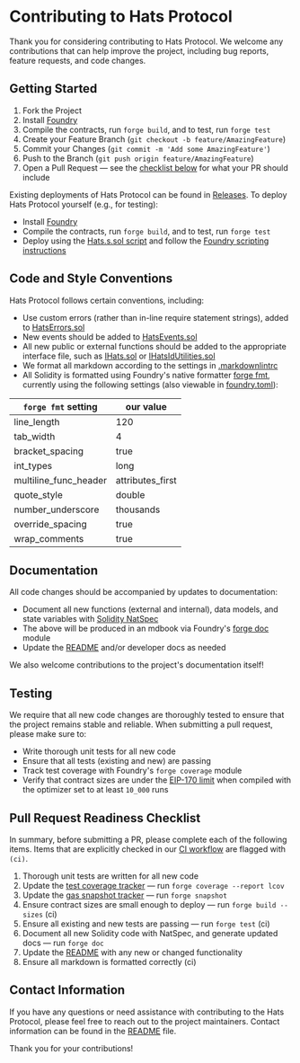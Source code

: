 # Contributing to Hats Protocol

Thank you for considering contributing to Hats Protocol. We welcome any contributions that can help improve the project, including bug reports, feature requests, and code changes.

## Getting Started

1. Fork the Project
2. Install [Foundry](https://book.getfoundry.sh/getting-started/installation)
3. Compile the contracts, run `forge build`, and to test, run `forge test`
4. Create your Feature Branch (`git checkout -b feature/AmazingFeature`)
5. Commit your Changes (`git commit -m 'Add some AmazingFeature'`)
6. Push to the Branch (`git push origin feature/AmazingFeature`)
7. Open a Pull Request &mdash; see the [checklist below](#pull-request-readiness-checklist) for what your PR should include

Existing deployments of Hats Protocol can be found in [Releases](https://github.com/Hats-Protocol/hats-protocol/releases). To deploy Hats Protocol yourself (e.g., for testing):

- Install [Foundry](https://book.getfoundry.sh/getting-started/installation)
- Compile the contracts, run `forge build`, and to test, run `forge test`
- Deploy using the [Hats.s.sol script](script/Hats.s.sol) and follow the [Foundry scripting instructions](https://book.getfoundry.sh/tutorials/solidity-scripting)

## Code and Style Conventions

Hats Protocol follows certain conventions, including:

- Use custom errors (rather than in-line require statement strings), added to [HatsErrors.sol](src/Interfaces/HatsErrors.sol)
- New events should be added to [HatsEvents.sol](src/Interfaces/HatsEvents.sol)
- All new public or external functions should be added to the appropriate interface file, such as [IHats.sol](src/Interfaces/IHats.sol) or [IHatsIdUtilities.sol](src/Interfaces/IHatsIdUtilities.sol)
- We format all markdown according to the settings in [.markdownlintrc](./.markdownlintrc)
- All Solidity is formatted using Foundry's native formatter [forge fmt](https://github.com/foundry-rs/foundry/tree/master/fmt), currently using the following settings (also viewable in [foundry.toml](./foundry.toml)):

| `forge fmt` setting              | our value   |
| -------------------------------- | ----------- |
| line_length                      | 120         |
| tab_width                        | 4           |
| bracket_spacing                  | true        |
| int_types                        | long        |
| multiline_func_header            | attributes_first |
| quote_style                      | double      |
| number_underscore                | thousands   |
| override_spacing                 | true        |
| wrap_comments                    | true        |

## Documentation

All code changes should be accompanied by updates to documentation:

- Document all new functions (external and internal), data models, and state variables with [Solidity NatSpec](https://docs.soliditylang.org/en/v0.8.17/natspec-format.html)
- The above will be produced in an mdbook via Foundry's [forge doc](https://github.com/foundry-rs/foundry/tree/master/doc) module
- Update the [README](./README.md) and/or developer docs as needed

We also welcome contributions to the project's documentation itself!

## Testing

We require that all new code changes are thoroughly tested to ensure that the project remains stable and reliable. When submitting a pull request, please make sure to:

- Write thorough unit tests for all new code
- Ensure that all tests (existing and new) are passing
- Track test coverage with Foundry's `forge coverage` module
- Verify that contract sizes are under the [EIP-170 limit](https://eips.ethereum.org/EIPS/eip-170) when compiled with the optimizer set to at least `10_000` runs

## Pull Request Readiness Checklist

In summary, before submitting a PR, please complete each of the following items. Items that are explicitly checked in our [CI workflow](./.github/workflows/ci.yml) are flagged with `(ci)`.

1. Thorough unit tests are written for all new code
2. Update the [test coverage tracker](./lcov.info) &mdash; run `forge coverage --report lcov`
3. Update the [gas snapshot tracker](./.gas-snapshot) &mdash; run `forge snapshot`
4. Ensure contract sizes are small enough to deploy &mdash; run `forge build --sizes` (ci)
5. Ensure all existing and new tests are passing &mdash; run `forge test` (ci)
6. Document all new Solidity code with NatSpec, and generate updated docs &mdash; run `forge doc`
7. Update the [README](./README.md) with any new or changed functionality
8. Ensure all markdown is formatted correctly (ci)

## Contact Information

If you have any questions or need assistance with contributing to the Hats Protocol, please feel free to reach out to the project maintainers. Contact information can be found in the [README](./README.md#contact) file.

Thank you for your contributions!

